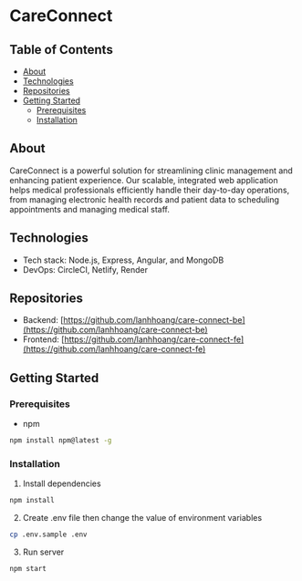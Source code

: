 # CareConnect

## Table of Contents
- [About](#about)
- [Technologies](#technologies)
- [Repositories](#repositories)
- [Getting Started](#getting-started)
  - [Prerequisites](#prerequisites)
  - [Installation](#installation)

## About

CareConnect is a powerful solution for streamlining clinic management and enhancing patient experience. Our scalable, integrated web application helps medical professionals efficiently handle their day-to-day operations, from managing electronic health records and patient data to scheduling appointments and managing medical staff.

## Technologies

- Tech stack: Node.js, Express, Angular, and MongoDB
- DevOps: CircleCI, Netlify, Render

## Repositories

- Backend: [https://github.com/lanhhoang/care-connect-be](https://github.com/lanhhoang/care-connect-be)
- Frontend: [https://github.com/lanhhoang/care-connect-fe](https://github.com/lanhhoang/care-connect-fe)

## Getting Started

### Prerequisites

- npm

```sh
npm install npm@latest -g
```
### Installation

1. Install dependencies

```sh
npm install
```

2. Create .env file then change the value of environment variables

```sh
cp .env.sample .env
```

3. Run server

```sh
npm start
```
